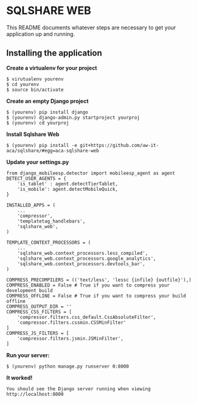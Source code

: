 SQLSHARE WEB
============

This README documents whatever steps are necessary to get your application up and running.

## Installing the application ##

**Create a virtualenv for your project**
    
    $ virutualenv yourenv
    $ cd yourenv
    $ source bin/activate

**Create an empty Django project**
    
    $ (yourenv) pip install django
    $ (yourenv) django-admin.py startproject yourproj
    $ (yourenv) cd yourproj
    
**Install Sqlshare Web**  
    
    $ (yourenv) pip install -e git+https://github.com/uw-it-aca/sqlshare/#egg=aca-sqlshare-web
    
**Update your settings.py**
    
    from django_mobileesp.detector import mobileesp_agent as agent
    DETECT_USER_AGENTS = {
        'is_tablet' : agent.detectTierTablet,
        'is_mobile': agent.detectMobileQuick,
    }

    INSTALLED_APPS = (
        ...
        'compressor',
        'templatetag_handlebars',
        'sqlshare_web',
    )
    
    TEMPLATE_CONTEXT_PROCESSORS = (
        ...
        'sqlshare_web.context_processors.less_compiled',
        'sqlshare_web.context_processors.google_analytics',
        'sqlshare_web.context_processors.devtools_bar',
    )
    
    COMPRESS_PRECOMPILERS = (('text/less', 'lessc {infile} {outfile}'),)
    COMPRESS_ENABLED = False # True if you want to compress your development build
    COMPRESS_OFFLINE = False # True if you want to compress your build offline
    COMPRESS_OUTPUT_DIR = ''
    COMPRESS_CSS_FILTERS = [
        'compressor.filters.css_default.CssAbsoluteFilter',
        'compressor.filters.cssmin.CSSMinFilter'
    ]
    COMPRESS_JS_FILTERS = [
        'compressor.filters.jsmin.JSMinFilter',
    ]
      
**Run your server:**
    
    $ (yourenv) python manage.py runserver 0:8000
    
    
**It worked!** 
    
    You should see the Django server running when viewing http://localhost:8000
